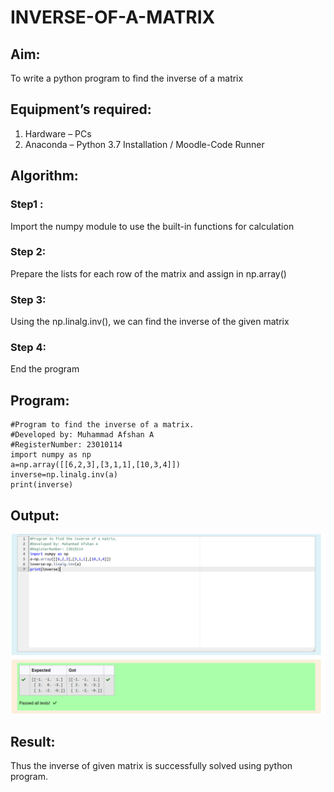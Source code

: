 # INVERSE-OF-A-MATRIX
## Aim:
To write a python program to find the inverse of a matrix
## Equipment’s required:
1. 	Hardware – PCs
2. 	Anaconda – Python 3.7 Installation / Moodle-Code Runner
## Algorithm:
### Step1 : 
Import the numpy module to use the built-in functions for calculation
### Step 2: 
Prepare the lists for each row of the matrix and assign in np.array()
### Step 3: 
Using the np.linalg.inv(), we can find the inverse of the given matrix
### Step 4: 
End the program
## Program:
```
#Program to find the inverse of a matrix.
#Developed by: Muhammad Afshan A
#RegisterNumber: 23010114
import numpy as np
a=np.array([[6,2,3],[3,1,1],[10,3,4]])
inverse=np.linalg.inv(a)
print(inverse)
```
## Output:
![inverse-output](/inverse.png)
## Result:
Thus the inverse of given matrix is successfully solved using python program.

